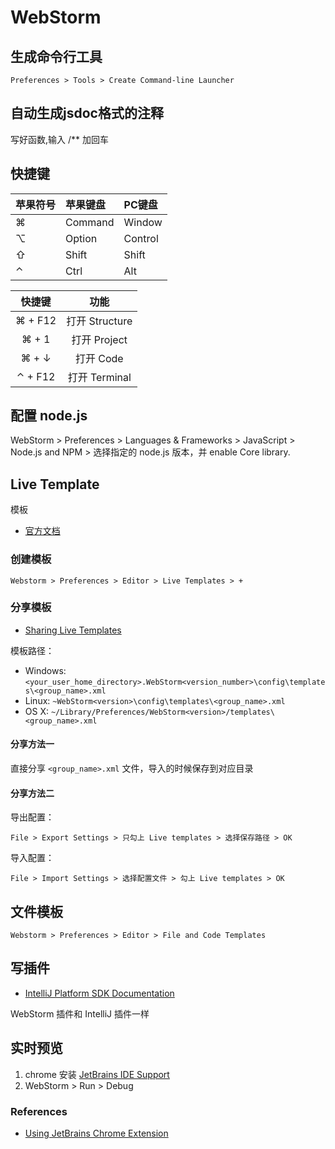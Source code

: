 # WebStorm

## 生成命令行工具

```
Preferences > Tools > Create Command-line Launcher
```

## 自动生成jsdoc格式的注释

写好函数,输入 /** 加回车

## 快捷键

| 苹果符号 | 苹果键盘 | PC键盘 |
| :--- | :--- | :--- |
| ⌘ | Command | Window |
| ⌥ | Option | Control |
| ⇧ | Shift | Shift |
| ⌃ | Ctrl | Alt |

| 快捷键 | 功能 |
| :---: | :---: |
| ⌘ + F12 | 打开 Structure |
| ⌘ + 1 | 打开 Project |
| ⌘ + ↓ | 打开 Code |
| ⌃ + F12 | 打开 Terminal |

## 配置 node.js

WebStorm > Preferences > Languages & Frameworks > JavaScript > Node.js and NPM > 选择指定的 node.js 版本，并 enable Core library.

## Live Template

模板

* [官方文档](https://www.jetbrains.com/help/webstorm/2016.2/live-templates.html)

### 创建模板

```
Webstorm > Preferences > Editor > Live Templates > +
```

### 分享模板

* [Sharing Live Templates](https://www.jetbrains.com/help/webstorm/2016.2/sharing-live-templates.html)

模板路径：

* Windows: `<your_user_home_directory>.WebStorm<version_number>\config\templates\<group_name>.xml`
* Linux: `~WebStorm<version>\config\templates\<group_name>.xml`
* OS X: `~/Library/Preferences/WebStorm<version>/templates\<group_name>.xml`

#### 分享方法一

直接分享 `<group_name>.xml` 文件，导入的时候保存到对应目录

#### 分享方法二

导出配置：

```
File > Export Settings > 只勾上 Live templates > 选择保存路径 > OK
```

导入配置：

```
File > Import Settings > 选择配置文件 > 勾上 Live templates > OK
```

## 文件模板

```
Webstorm > Preferences > Editor > File and Code Templates
```

## 写插件

* [IntelliJ Platform SDK Documentation](http://www.jetbrains.org/intellij/sdk/docs/index.html)

WebStorm 插件和 IntelliJ 插件一样

## 实时预览

1. chrome 安装 [JetBrains IDE Support](https://chrome.google.com/webstore/detail/jetbrains-ide-support/hmhgeddbohgjknpmjagkdomcpobmllji)
2. WebStorm > Run > Debug

### References

* [Using JetBrains Chrome Extension](https://www.jetbrains.com/help/webstorm/2016.3/using-jetbrains-chrome-extension.html)
